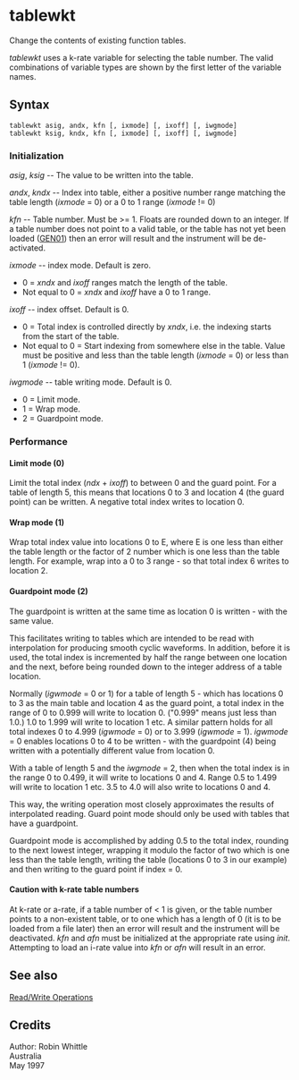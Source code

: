 <!--
id:tablewkt
category:Table Control:Read/Write Operations
-->
# tablewkt
Change the contents of existing function tables.

_tablewkt_ uses a k-rate variable for selecting the table number. The valid combinations of variable types are shown by the first letter of the variable names.

## Syntax
``` csound-orc
tablewkt asig, andx, kfn [, ixmode] [, ixoff] [, iwgmode]
tablewkt ksig, kndx, kfn [, ixmode] [, ixoff] [, iwgmode]
```

### Initialization

_asig_, _ksig_ -- The value to be written into the table.

_andx_, _kndx_ -- Index into table, either a positive number range matching the table length (_ixmode_ = 0) or a 0 to 1 range (_ixmode_ != 0)

_kfn_ -- Table number. Must be &gt;= 1. Floats are rounded down to an integer. If a table number does not point to a valid table, or the table has not yet been loaded ([GEN01](../../scoregens/gen01)) then an error will result and the instrument will be de-activated.

_ixmode_ -- index mode. Default is zero.

*   0 = _xndx_ and _ixoff_ ranges match the length of the table.
*   Not equal to 0 = _xndx_ and _ixoff_ have a 0 to 1 range.

_ixoff_ -- index offset. Default is 0.

*   0 = Total index is controlled directly by _xndx_, i.e. the indexing starts from the start of the table.
*   Not equal to 0 = Start indexing from somewhere else in the table. Value must be positive and less than the table length (_ixmode_ = 0) or less than 1 (_ixmode_ != 0).

_iwgmode_ -- table writing mode. Default is 0.

*   0 = Limit mode.
*   1 = Wrap mode.
*   2 = Guardpoint mode.

### Performance

#### Limit mode (0)

Limit the total index (_ndx_ + _ixoff_) to between 0 and the guard point. For a table of length 5, this means that locations 0 to 3 and location 4 (the guard point) can be written. A negative total index writes to location 0.

#### Wrap mode (1)

Wrap total index value into locations 0 to E, where E is one less than either the table length or the factor of 2 number which is one less than the table length. For example, wrap into a 0 to 3 range - so that total index 6 writes to location 2.

#### Guardpoint mode (2)

The guardpoint is written at the same time as location 0 is written - with the same value.

This facilitates writing to tables which are intended to be read with interpolation for producing smooth cyclic waveforms. In addition, before it is used, the total index is incremented by half the range between one location and the next, before being rounded down to the integer address of a table location.

Normally (_igwmode_ = 0 or 1) for a table of length 5 - which has locations 0 to 3 as the main table and location 4 as the guard point, a total index in the range of 0 to 0.999 will write to location 0. ("0.999" means just less than 1.0.) 1.0 to 1.999 will write to location 1 etc. A similar pattern holds for all total indexes 0 to 4.999 (_igwmode_ = 0) or to 3.999 (_igwmode_ = 1). _igwmode_ = 0 enables locations 0 to 4 to be written - with the guardpoint (4) being written with a potentially different value from location 0.

With a table of length 5 and the _iwgmode_ = 2, then when the total index is in the range 0 to 0.499, it will write to locations 0 and 4. Range 0.5 to 1.499 will write to location 1 etc. 3.5 to 4.0 will also write to locations 0 and 4.

This way, the writing operation most closely approximates the results of interpolated reading. Guard point mode should only be used with tables that have a guardpoint.

Guardpoint mode is accomplished by adding 0.5 to the total index, rounding to the next lowest integer, wrapping it modulo the factor of two which is one less than the table length, writing the table (locations 0 to 3 in our example) and then writing to the guard point if index = 0.

#### Caution with k-rate table numbers

At k-rate or a-rate, if a table number of &lt; 1 is given, or the table number points to a non-existent table, or to one which has a length of 0 (it is to be loaded from a file later) then an error will result and the instrument will be deactivated. _kfn_ and _afn_ must be initialized at the appropriate rate using _init_. Attempting to load an i-rate value into _kfn_ or _afn_ will result in an error.

## See also

[Read/Write Operations](../../table/readwrit)

## Credits

Author: Robin Whittle<br>
Australia<br>
May 1997<br>
